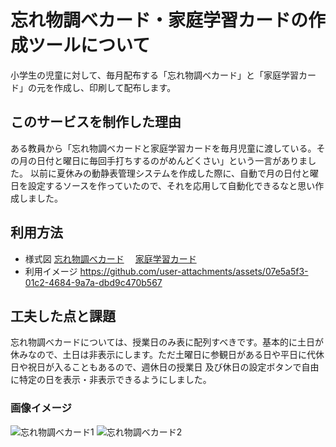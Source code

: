 # 忘れ物調べカード・家庭学習カードの作成ツールについて
小学生の児童に対して、毎月配布する「忘れ物調べカード」と「家庭学習カード」の元を作成し、印刷して配布します。
## このサービスを制作した理由
ある教員から「忘れ物調べカードと家庭学習カードを毎月児童に渡している。その月の日付と曜日に毎回手打ちするのがめんどくさい」という一言がありました。
以前に夏休みの動静表管理システムを作成した際に、自動で月の日付と曜日を設定するソースを作っていたので、それを応用して自動化できるなと思い作成しました。
## 利用方法
 - 様式図
   [忘れ物調べカード](https://drive.google.com/file/d/17LNQWazuVmQWVNMQsr38Ehom2gIGWyon/view?usp=drive_link)　
   [家庭学習カード](https://drive.google.com/file/d/1yESOMmqqOkJUpTPyz4YXNcbtLbIWrCG0/view?usp=drive_link)　
 - 利用イメージ
   https://github.com/user-attachments/assets/07e5a5f3-01c2-4684-9a7a-dbd9c470b567
## 工夫した点と課題
忘れ物調べカードについては、授業日のみ表に配列すべきです。基本的に土日が休みなので、土日は非表示にします。ただ土曜日に参観日がある日や平日に代休日や祝日が入ることもあるので、週休日の授業日
及び休日の設定ボタンで自由に特定の日を表示・非表示できるようにしました。
### 画像イメージ
![忘れ物調べカード1](https://github.com/user-attachments/assets/bac1d306-1a66-4c11-a3ee-80f0778493c8)
![忘れ物調べカード2](https://github.com/user-attachments/assets/34cc7008-4c3f-4818-ba8d-964e3f5e44bb)
